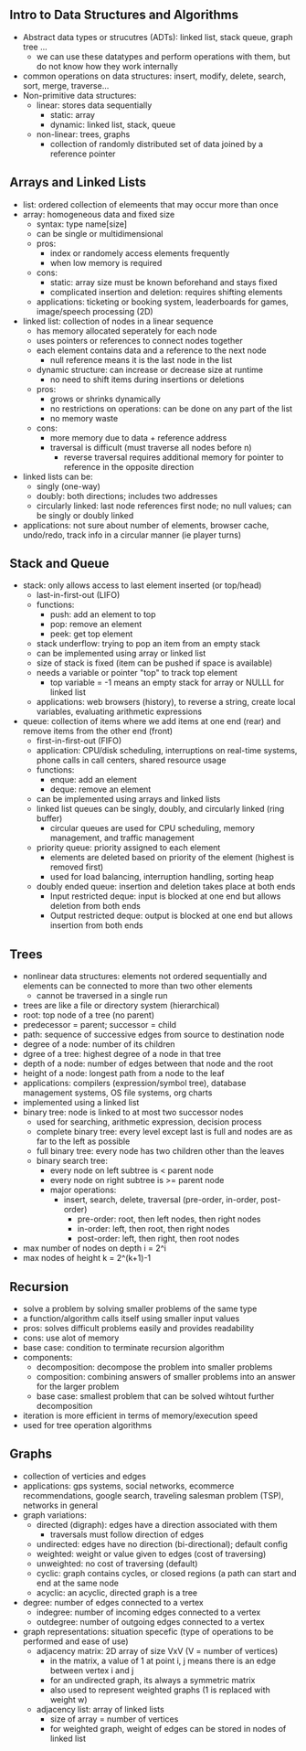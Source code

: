 ## Intro to Data Structures and Algorithms
- Abstract data types or strucutres (ADTs): linked list, stack queue, graph tree ...
  - we can use these datatypes and perform operations with them, but do not know how they work internally
- common operations on data structures: insert, modify, delete, search, sort, merge, traverse...
- Non-primitive data structures:
  - linear: stores data sequentially
    - static: array
    - dynamic: linked list, stack, queue
  - non-linear: trees, graphs
    - collection of randomly distributed set of data joined by a reference pointer

## Arrays and Linked Lists
- list: ordered collection of elemeents that may occur more than once
- array: homogeneous data and fixed size
  - syntax: type name[size]
  - can be single or multidimensional
  - pros:
    - index or randomely access elements frequently
    - when low memory is required
  - cons:
    - static: array size must be known beforehand and stays fixed
    - complicated insertion and deletion: requires shifting elements
  - applications: ticketing or booking system, leaderboards for games, image/speech processing (2D)
- linked list: collection of nodes in a linear sequence
  - has memory allocated seperately for each node
  - uses pointers or references to connect nodes together
  - each element contains data and a reference to the next node
    - null reference means it is the last node in the list
  - dynamic structure: can increase or decrease size at runtime
    - no need to shift items during insertions or deletions
  - pros:
    - grows or shrinks dynamically
    - no restrictions on operations: can be done on any part of the list
    - no memory waste
  - cons:
    - more memory due to data + reference address
    - traversal is difficult (must traverse all nodes before n)
      - reverse traversal requires additional memory for pointer to reference in the opposite direction
- linked lists can be: 
  - singly (one-way)
  - doubly: both directions; includes two addresses
  - circularly linked: last node references first node; no null values; can be singly or doubly linked
- applications: not sure about number of elements, browser cache, undo/redo, track info in a circular manner (ie player turns)

## Stack and Queue
- stack: only allows access to last element inserted (or top/head)
  - last-in-first-out (LIFO)
  - functions:
    - push: add an element to top
    - pop: remove an element
    - peek: get top element
  - stack underflow: trying to pop an item from an empty stack
  - can be implemented using array or linked list
  - size of stack is fixed (item can be pushed if space is available)
  - needs a variable or pointer "top" to track top element
    - top variable = -1 means an empty stack for array or NULLL for linked list
  - applications: web browsers (history), to reverse a string, create local variables, evaluating arithmetic expressions
- queue: collection of items where we add items at one end (rear) and remove items from the other end (front)
  - first-in-first-out (FIFO)
  - application: CPU/disk scheduling, interruptions on real-time systems, phone calls in call centers, shared resource usage
  - functions:
    - enque: add an element
    - deque: remove an element
  - can be implemented using arrays and linked lists
  - linked list queues can be singly, doubly, and circularly linked (ring buffer)
    - circular queues are used for CPU scheduling, memory management, and traffic management
  - priority queue: priority assigned to each element
    - elements are deleted based on priority of the element (highest is removed first)
    - used for load balancing, interruption handling, sorting heap
  - doubly ended queue: insertion and deletion takes place at both ends
    - Input restricted deque: input is blocked at one end but allows deletion from both ends
    - Output restricted deque: output is blocked at one end but allows insertion from both ends

## Trees
- nonlinear data structures: elements not ordered sequentially and elements can be connected to more than two other elements
  - cannot be traversed in a single run
- trees are like a file or directory system (hierarchical)
- root: top node of a tree (no parent)
- predecessor = parent; successor = child
- path: sequence of successive edges from source to destination node
- degree of a node: number of its children
- dgree of a tree: highest degree of a node in that tree
- depth of a node: number of edges between that node and the root
- height of a node: longest path from a node to the leaf
- applications: compilers (expression/symbol tree), database management systems, OS file systems, org charts
- implemented using a linked list
- binary tree: node is linked to at most two successor nodes
  - used for searching, arithmetic expression, decision process
  - complete binary tree: every level except last is full and nodes are as far to the left as possible
  - full binary tree: every node has two children other than the leaves
  - binary search tree:
    - every node on left subtree is < parent node
    - every node on right subtree is >= parent node
    - major operations:
      - insert, search, delete, traversal (pre-order, in-order, post-order)
        - pre-order: root, then left nodes, then right nodes
        - in-order: left, then root, then right nodes
        - post-order: left, then right, then root nodes
- max number of nodes on depth i = 2^i
- max nodes of height k = 2^(k+1)-1

## Recursion
- solve a problem by solving smaller problems of the same type
- a function/algorithm calls itself using smaller input values
- pros: solves difficult problems easily and provides readability
- cons: use alot of memory
- base case: condition to terminate recursion algorithm
- components:
  - decomposition: decompose the problem into smaller problems
  - composition: combining answers of smaller problems into an answer for the larger problem
  - base case: smallest problem that can be solved wihtout further decomposition
- iteration is more efficient in terms of memory/execution speed
- used for tree operation algorithms

## Graphs
- collection of verticies and edges
- applications: gps systems, social networks, ecommerce recommendations, google search, traveling salesman problem (TSP), networks in general
- graph variations:
  - directed (digraph): edges have a direction associated with them
    - traversals must follow direction of edges
  - undirected: edges have no direction (bi-directional); default config
  - weighted: weight or value given to edges (cost of traversing)
  - unweighted: no cost of traversing (default)
  - cyclic: graph contains cycles, or closed regions (a path can start and end at the same node
  - acyclic: an acyclic, directed graph is a tree
- degree: number of edges connected to  a vertex
  - indegree: number of incoming edges connected to a vertex
  - outdegree: number of outgoing edges connected to a vertex
- graph representations: situation specefic (type of operations to be performed and ease of use)
  - adjacency matrix: 2D array of size VxV (V = number of vertices)
    - in the matrix, a value of 1 at point i, j means there is an edge between vertex i and j
    - for an undirected graph, its always a symmetric matrix
    - also used to represent weighted graphs (1 is replaced with weight w)
  - adjacency list: array of linked lists
    - size of array = number of vertices
    - for weighted graph, weight of edges can be stored in nodes of linked list
